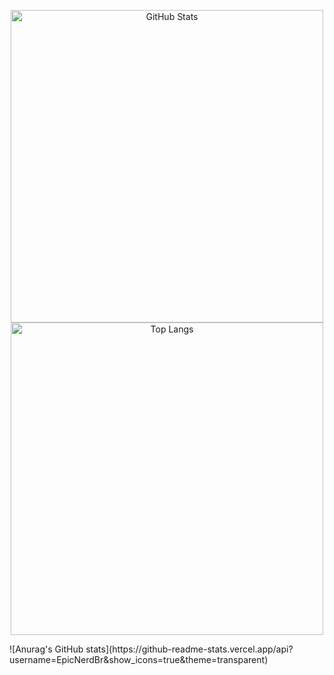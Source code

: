 <p align="center">
  <img alt="GitHub Stats" width="500px" src="https://github-readme-stats.vercel.app/api?username=EpicNerdBr&show_icons=true&count_private=true&include_all_commits=true&theme=transparent&cache_seconds=1800"/>
  <img alt="Top Langs" width="500px" src="https://github-readme-stats.vercel.app/api/top-langs/?username=EpicNerdBr&layout=compact&theme=transparent&cache_seconds=1800"/>
</p>
![Anurag's GitHub stats](https://github-readme-stats.vercel.app/api?username=EpicNerdBr&show_icons=true&theme=transparent)
